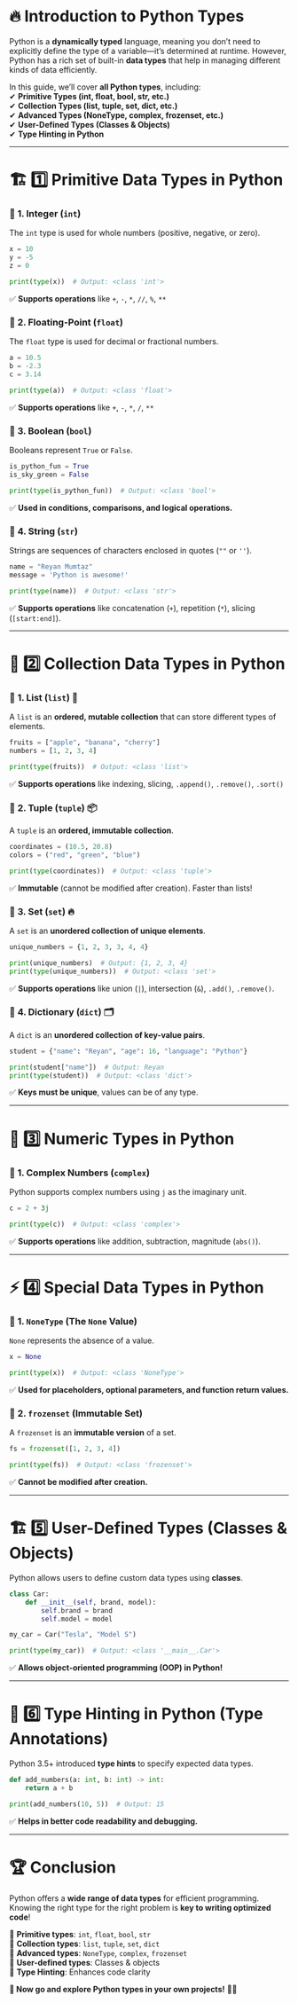 

# 🔥 **Introduction to Python Types**  

Python is a **dynamically typed** language, meaning you don’t need to explicitly define the type of a variable—it’s determined at runtime. However, Python has a rich set of built-in **data types** that help in managing different kinds of data efficiently.  

In this guide, we’ll cover **all Python types**, including:  
✔ **Primitive Types (int, float, bool, str, etc.)**  
✔ **Collection Types (list, tuple, set, dict, etc.)**  
✔ **Advanced Types (NoneType, complex, frozenset, etc.)**  
✔ **User-Defined Types (Classes & Objects)**  
✔ **Type Hinting in Python**  

---

# 🏗 **1️⃣ Primitive Data Types in Python**  

### 📌 **1. Integer (`int`)**  
The `int` type is used for whole numbers (positive, negative, or zero).  

```python
x = 10
y = -5
z = 0

print(type(x))  # Output: <class 'int'>
```

✅ **Supports operations** like `+`, `-`, `*`, `//`, `%`, `**`  

### 📌 **2. Floating-Point (`float`)**  
The `float` type is used for decimal or fractional numbers.  

```python
a = 10.5
b = -2.3
c = 3.14

print(type(a))  # Output: <class 'float'>
```

✅ **Supports operations** like `+`, `-`, `*`, `/`, `**`  

### 📌 **3. Boolean (`bool`)**  
Booleans represent `True` or `False`.  

```python
is_python_fun = True
is_sky_green = False

print(type(is_python_fun))  # Output: <class 'bool'>
```

✅ **Used in conditions, comparisons, and logical operations.**  

### 📌 **4. String (`str`)**  
Strings are sequences of characters enclosed in quotes (`""` or `''`).  

```python
name = "Reyan Mumtaz"
message = 'Python is awesome!'

print(type(name))  # Output: <class 'str'>
```

✅ **Supports operations** like concatenation (`+`), repetition (`*`), slicing (`[start:end]`).  

---

# 🔄 **2️⃣ Collection Data Types in Python**  

### 📌 **1. List (`list`)** 📝  
A `list` is an **ordered, mutable collection** that can store different types of elements.  

```python
fruits = ["apple", "banana", "cherry"]
numbers = [1, 2, 3, 4]

print(type(fruits))  # Output: <class 'list'>
```

✅ **Supports operations** like indexing, slicing, `.append()`, `.remove()`, `.sort()`  

### 📌 **2. Tuple (`tuple`)** 📦  
A `tuple` is an **ordered, immutable collection**.  

```python
coordinates = (10.5, 20.8)
colors = ("red", "green", "blue")

print(type(coordinates))  # Output: <class 'tuple'>
```

✅ **Immutable** (cannot be modified after creation). Faster than lists!  

### 📌 **3. Set (`set`)** 🔥  
A `set` is an **unordered collection of unique elements**.  

```python
unique_numbers = {1, 2, 3, 3, 4, 4}

print(unique_numbers)  # Output: {1, 2, 3, 4}
print(type(unique_numbers))  # Output: <class 'set'>
```

✅ **Supports operations** like union (`|`), intersection (`&`), `.add()`, `.remove()`.  

### 📌 **4. Dictionary (`dict`)** 🗂  
A `dict` is an **unordered collection of key-value pairs**.  

```python
student = {"name": "Reyan", "age": 16, "language": "Python"}

print(student["name"])  # Output: Reyan
print(type(student))  # Output: <class 'dict'>
```

✅ **Keys must be unique**, values can be of any type.  

---

# 🧮 **3️⃣ Numeric Types in Python**  

### 📌 **1. Complex Numbers (`complex`)**  
Python supports complex numbers using `j` as the imaginary unit.  

```python
c = 2 + 3j

print(type(c))  # Output: <class 'complex'>
```

✅ **Supports operations** like addition, subtraction, magnitude (`abs()`).  

---

# ⚡ **4️⃣ Special Data Types in Python**  

### 📌 **1. `NoneType` (The `None` Value)**  
`None` represents the absence of a value.  

```python
x = None

print(type(x))  # Output: <class 'NoneType'>
```

✅ **Used for placeholders, optional parameters, and function return values.**  

### 📌 **2. `frozenset` (Immutable Set)**  
A `frozenset` is an **immutable version** of a set.  

```python
fs = frozenset([1, 2, 3, 4])

print(type(fs))  # Output: <class 'frozenset'>
```

✅ **Cannot be modified after creation.**  

---

# 🏗 **5️⃣ User-Defined Types (Classes & Objects)**  

Python allows users to define custom data types using **classes**.  

```python
class Car:
    def __init__(self, brand, model):
        self.brand = brand
        self.model = model

my_car = Car("Tesla", "Model S")

print(type(my_car))  # Output: <class '__main__.Car'>
```

✅ **Allows object-oriented programming (OOP) in Python!**  

---

# 🎨 **6️⃣ Type Hinting in Python (Type Annotations)**  

Python 3.5+ introduced **type hints** to specify expected data types.  

```python
def add_numbers(a: int, b: int) -> int:
    return a + b

print(add_numbers(10, 5))  # Output: 15
```

✅ **Helps in better code readability and debugging.**  

---

# 🏆 **Conclusion**  

Python offers a **wide range of data types** for efficient programming. Knowing the right type for the right problem is **key to writing optimized code**!  

🔹 **Primitive types**: `int`, `float`, `bool`, `str`  
🔹 **Collection types**: `list`, `tuple`, `set`, `dict`  
🔹 **Advanced types**: `NoneType`, `complex`, `frozenset`  
🔹 **User-defined types**: Classes & objects  
🔹 **Type Hinting**: Enhances code clarity  

**🚀 Now go and explore Python types in your own projects!** 🐍🔥  
